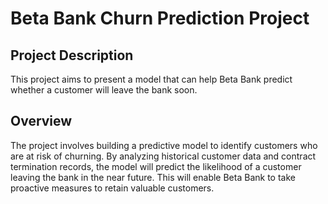 # Beta Bank Churn Prediction Project

## Project Description

This project aims to present a model that can help Beta Bank predict whether a customer will leave the bank soon.

## Overview

The project involves building a predictive model to identify customers who are at risk of churning. By analyzing historical customer data and contract termination records, the model will predict the likelihood of a customer leaving the bank in the near future. This will enable Beta Bank to take proactive measures to retain valuable customers.
